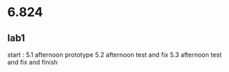 # 6.824
## lab1
start : 5.1 afternoon prototype
        5.2 afternoon test and fix
        5.3 afternoon test and fix and finish
